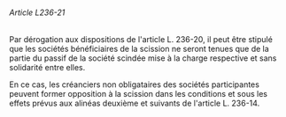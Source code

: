 ###### Article L236-21

Par dérogation aux dispositions de l'article L. 236-20, il peut être stipulé que les sociétés bénéficiaires de la scission ne seront tenues que de la partie du passif de la société scindée mise à la charge respective et sans solidarité entre elles.

En ce cas, les créanciers non obligataires des sociétés participantes peuvent former opposition à la scission dans les conditions et sous les effets prévus aux alinéas deuxième et suivants de l'article L. 236-14.

